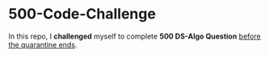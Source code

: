 # 500-Code-Challenge
In this repo, I <b>challenged</b> myself to complete <b>500 DS-Algo Question</b>
<u>before the quarantine ends</u>.
